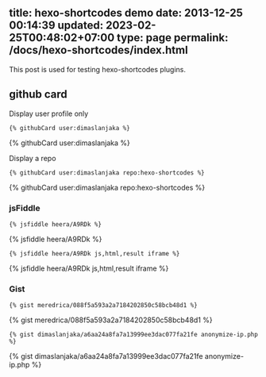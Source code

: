 title: hexo-shortcodes demo
date: 2013-12-25 00:14:39
updated: 2023-02-25T00:48:02+07:00
type: page
permalink: /docs/hexo-shortcodes/index.html
---

This post is used for testing hexo-shortcodes plugins.

## github card

Display user profile only
```
{% githubCard user:dimaslanjaka %}
```

{% githubCard user:dimaslanjaka %}

Display a repo
```
{% githubCard user:dimaslanjaka repo:hexo-shortcodes %}
```

{% githubCard user:dimaslanjaka repo:hexo-shortcodes %}

### jsFiddle

```nunjucks
{% jsfiddle heera/A9RDk %}
```

{% jsfiddle heera/A9RDk %}

```nunjucks
{% jsfiddle heera/A9RDk js,html,result iframe %}
```

{% jsfiddle heera/A9RDk js,html,result iframe %}


### Gist

```nunjucks
{% gist meredrica/088f5a593a2a7184202850c58bcb48d1 %}
```

{% gist meredrica/088f5a593a2a7184202850c58bcb48d1 %}

```nunjucks
{% gist dimaslanjaka/a6aa24a8fa7a13999ee3dac077fa21fe anonymize-ip.php %}
```

{% gist dimaslanjaka/a6aa24a8fa7a13999ee3dac077fa21fe anonymize-ip.php %}
